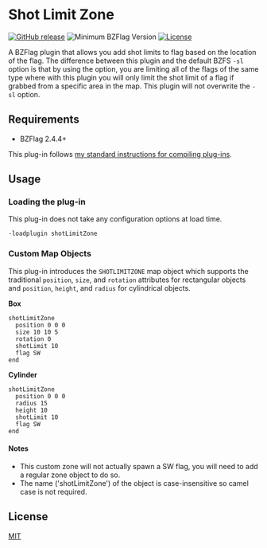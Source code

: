 # Shot Limit Zone

[![GitHub release](https://img.shields.io/github/release/allejo/shotLimitZone.svg)](https://github.com/allejo/shotLimitZone/releases/latest)
![Minimum BZFlag Version](https://img.shields.io/badge/BZFlag-v2.4.4+-blue.svg)
[![License](https://img.shields.io/github/license/allejo/shotLimitZone.svg)](LICENSE.md)

A BZFlag plugin that allows you add shot limits to flag based on the location of the flag. The difference between this plugin and the default BZFS `-sl` option is that by using the option, you are limiting all of the flags of the same type where with this plugin you will only limit the shot limit of a flag if grabbed from a specific area in the map. This plugin will not overwrite the `-sl` option.

## Requirements

- BZFlag 2.4.4+

This plug-in follows [my standard instructions for compiling plug-ins](https://github.com/allejo/docs.allejo.io/wiki/BZFlag-Plug-in-Distribution).

## Usage

### Loading the plug-in

This plug-in does not take any configuration options at load time.

```
-loadplugin shotLimitZone
```

### Custom Map Objects

This plug-in introduces the `SHOTLIMITZONE` map object which supports the traditional `position`, `size`, and `rotation` attributes for rectangular objects and `position`, `height`, and `radius` for cylindrical objects.

**Box**

```
shotLimitZone
  position 0 0 0
  size 10 10 5
  rotation 0
  shotLimit 10
  flag SW
end
```

**Cylinder**

```
shotLimitZone
  position 0 0 0
  radius 15
  height 10
  shotLimit 10
  flag SW
end
```

#### Notes

- This custom zone will not actually spawn a SW flag, you will need to add a regular zone object to do so.
- The name ('shotLimitZone') of the object is case-insensitive so camel case is not required.

## License

[MIT](LICENSE.md)
